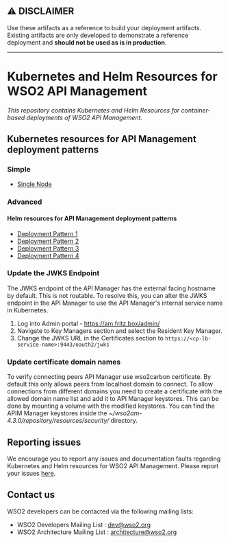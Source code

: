 ## ⚠️ DISCLAIMER

Use these artifacts as a reference to build your deployment artifacts. Existing artifacts are only developed to demonstrate a reference deployment and **should not be used as is in production**.

---

# Kubernetes and Helm Resources for WSO2 API Management

*This repository contains Kubernetes and Helm Resources for container-based deployments of WSO2 API Management.*

## Kubernetes resources for API Management deployment patterns

### Simple

* [Single Node](simple/am-single/README.md)

### Advanced

#### Helm resources for API Management deployment patterns

* [Deployment Pattern 1](advanced/am-pattern-1/README.md)
* [Deployment Pattern 2](advanced/am-pattern-2/README.md)
* [Deployment Pattern 3](advanced/am-pattern-3/README.md)
* [Deployment Pattern 4](advanced/am-pattern-4/README.md)

### Update the JWKS Endpoint

The JWKS endpoint of the API Manager has the external facing hostname by default. This is not routable. To resolve this, you can alter the JWKS endpoint in the API Manager to use the API Manager's internal service name in Kubernetes.

1. Log into Admin portal - https://am.fritz.box/admin/
2. Navigate to Key Managers section and select the Resident Key Manager.
3. Change the JWKS URL in the Certificates section to `https://<cp-lb-service-name>:9443/oauth2/jwks`


### Update certificate domain names

To verify connecting peers API Manager use wso2carbon certificate. By default this only allows peers from localhost domain to connect. To allow connections from different domains you need to create a certificate with the allowed domain name list and add it to API Manager keystores. This can be done by mounting a volume with the modified keystores. You can find the APIM Manager keystores inside the *~/wso2am-4.3.0/repository/resources/security/* directory.

## Reporting issues

We encourage you to report any issues and documentation faults regarding Kubernetes and Helm resources
for WSO2 API Management. Please report your issues [here](https://github.com/wso2/kubernetes-apim/issues).

## Contact us

WSO2 developers can be contacted via the following mailing lists:

* WSO2 Developers Mailing List : [dev@wso2.org](mailto:dev@wso2.org)
* WSO2 Architecture Mailing List : [architecture@wso2.org](mailto:architecture@wso2.org)
